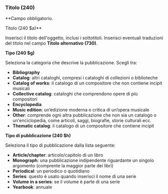 ### **Titolo (240)**
**Campo obbligatorio.   
  
Titolo (240 $a)**   
  

Inserisci il titolo dell'oggetto, inclusi i sottotitoli. Inserisci eventuali traduzioni del titolo nel campo **Titolo alternativo (730)**.

**Tipo (240 $g)**

Seleziona la categoria che descrive la pubblicazione. Scegli tra:

- **Bibliography**
- **Catalog**: altri cataloghi, compresi i cataloghi di collezioni o biblioteche
- **Catalog of works**: il catalogo di un compositore che non contiene incipit musicali
- **Collective catalog**: cataloghi che comprendono opere di più compositori
- **Encyclopedia**
- **Music edition**: un’edizione moderna o critica di un’opera musicale
- **Other**: comprende ogni altra pubblicazione che non sia un catalogo o un'enciclopedia, come articoli, saggi, biografie, storie culturali ecc.
- **Thematic catalog**: il catalogo di un compositore che contiene incipit

**Tipo di pubblicazione (240 $h)**

Seleziona il tipo di pubblicazione dalla lista seguente:

- **Article/chapter**: articolo/capitolo di un libro
- **Monograph**: una pubblicazione indipendente riguardante un singolo argomento (comprente la maggior parte dei libri)   
- **Periodical**: un periodico o quotidiano  
- **Series**: questo è usato quando inserisci il nome di una serie
- **Volume in a series**: se il volume è parte di una serie  
- **Yearbook**: annuale